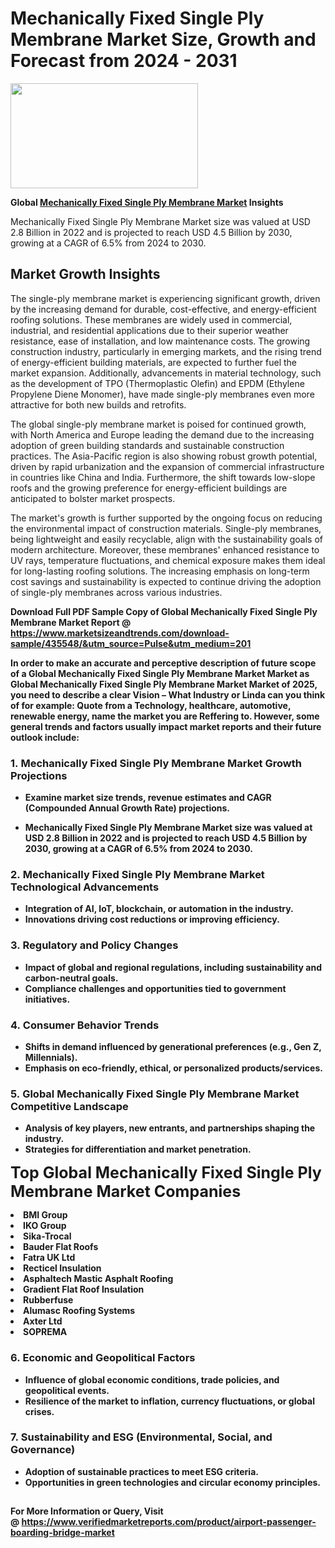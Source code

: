 <H1>Mechanically Fixed Single Ply Membrane Market Size, Growth and Forecast from 2024 - 2031</H1><img class="aligncenter size-medium wp-image-584254" src="https://thirdeyenews.in/wp-content/uploads/2024/09/Global-Market-Research-300x168.jpeg" alt="" width="300" height="168" /><p><strong>Global&nbsp;<a href="https://www.marketsizeandtrends.com/download-sample/435548/&amp;utm_source=Pulse&amp;utm_medium=201">Mechanically Fixed Single Ply Membrane Market</a> Insights</strong></p><p>Mechanically Fixed Single Ply Membrane Market size was valued at USD 2.8 Billion in 2022 and is projected to reach USD 4.5 Billion by 2030, growing at a CAGR of 6.5% from 2024 to 2030.</p><p><h2>Market Growth Insights</h2> <p>The single-ply membrane market is experiencing significant growth, driven by the increasing demand for durable, cost-effective, and energy-efficient roofing solutions. These membranes are widely used in commercial, industrial, and residential applications due to their superior weather resistance, ease of installation, and low maintenance costs. The growing construction industry, particularly in emerging markets, and the rising trend of energy-efficient building materials, are expected to further fuel the market expansion. Additionally, advancements in material technology, such as the development of TPO (Thermoplastic Olefin) and EPDM (Ethylene Propylene Diene Monomer), have made single-ply membranes even more attractive for both new builds and retrofits.</p> <p><strong></strong></p> <p>The global single-ply membrane market is poised for continued growth, with North America and Europe leading the demand due to the increasing adoption of green building standards and sustainable construction practices. The Asia-Pacific region is also showing robust growth potential, driven by rapid urbanization and the expansion of commercial infrastructure in countries like China and India. Furthermore, the shift towards low-slope roofs and the growing preference for energy-efficient buildings are anticipated to bolster market prospects.</p> <p>The market's growth is further supported by the ongoing focus on reducing the environmental impact of construction materials. Single-ply membranes, being lightweight and easily recyclable, align with the sustainability goals of modern architecture. Moreover, these membranes' enhanced resistance to UV rays, temperature fluctuations, and chemical exposure makes them ideal for long-lasting roofing solutions. The increasing emphasis on long-term cost savings and sustainability is expected to continue driving the adoption of single-ply membranes across various industries.</p> <p><strong></p><p><span class=""><strong>Download Full PDF Sample Copy of Global Mechanically Fixed Single Ply Membrane Market Report</strong> @ <a href="https://www.marketsizeandtrends.com/download-sample/435548/&amp;utm_source=Pulse&amp;utm_medium=201" target="_blank">https://www.marketsizeandtrends.com/download-sample/435548/&amp;utm_source=Pulse&amp;utm_medium=201</a></span></p><p>In order to make an accurate and perceptive description of future scope of a Global&nbsp;Mechanically Fixed Single Ply Membrane Market Market as Global&nbsp;Mechanically Fixed Single Ply Membrane Market Market of 2025, you need to describe a clear Vision &ndash; What Industry or Linda can you think of for example: Quote from a Technology, healthcare, automotive, renewable energy, name the market you are Reffering to. However, some general trends and factors usually impact market reports and their future outlook include:</p><h3>1.&nbsp;<strong>Mechanically Fixed Single Ply Membrane Market Growth Projections</strong></h3><ul><li>Examine market size trends, revenue estimates and CAGR (Compounded Annual Growth Rate) projections.</li><li><p>Mechanically Fixed Single Ply Membrane Market size was valued at USD 2.8 Billion in 2022 and is projected to reach USD 4.5 Billion by 2030, growing at a CAGR of 6.5% from 2024 to 2030.</p></li></ul><h3>2.&nbsp;<strong>Mechanically Fixed Single Ply Membrane Market Technological Advancements</strong></h3><ul><li>Integration of AI, IoT, blockchain, or automation in the industry.</li><li>Innovations driving cost reductions or improving efficiency.</li></ul><h3>3.&nbsp;<strong>Regulatory and Policy Changes</strong></h3><ul><li>Impact of global and regional regulations, including sustainability and carbon-neutral goals.</li><li>Compliance challenges and opportunities tied to government initiatives.</li></ul><h3>4.&nbsp;<strong>Consumer Behavior Trends</strong></h3><ul><li>Shifts in demand influenced by generational preferences (e.g., Gen Z, Millennials).</li><li>Emphasis on eco-friendly, ethical, or personalized products/services.</li></ul><h3>5.&nbsp;<strong>Global Mechanically Fixed Single Ply Membrane Market Competitive Landscape</strong></h3><ul><li>Analysis of key players, new entrants, and partnerships shaping the industry.</li><li>Strategies for differentiation and market penetration.</li></ul><p data-pm-slice="1 1 []"><span style="color: inherit; font-family: inherit; font-size: 25px;">Top Global Mechanically Fixed Single Ply Membrane Market Companies</span></p><div class="" data-test-id=""><p><li>BMI Group</li><li> IKO Group</li><li> Sika-Trocal</li><li> Bauder Flat Roofs</li><li> Fatra UK Ltd</li><li> Recticel Insulation</li><li> Asphaltech Mastic Asphalt Roofing</li><li> Gradient Flat Roof Insulation</li><li> Rubberfuse</li><li> Alumasc Roofing Systems</li><li> Axter Ltd</li><li> SOPREMA</li></p></div><h3>6.&nbsp;<strong>Economic and Geopolitical Factors</strong></h3><ul><li>Influence of global economic conditions, trade policies, and geopolitical events.</li><li>Resilience of the market to inflation, currency fluctuations, or global crises.</li></ul><h3>7.&nbsp;<strong>Sustainability and ESG (Environmental, Social, and Governance)</strong></h3><ul><li>Adoption of sustainable practices to meet ESG criteria.</li><li>Opportunities in green technologies and circular economy principles.</li></ul><h2><strong style="font-size: 14px;">For More Information or Query, Visit @&nbsp;</strong><a style="background-color: #ffffff; font-size: 14px;" href="https://www.marketsizeandtrends.com/report/mechanically-fixed-single-ply-membrane-market/" target="_blank">https://www.verifiedmarketreports.com/product/airport-passenger-boarding-bridge-market</a></h2>

